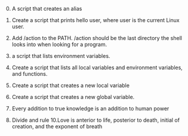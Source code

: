 0. A script that creates an alias
1. Create a script that prints hello user, where user is the current Linux user.
2. Add /action to the PATH. /action should be the last directory the shell looks into when looking for a program.

4.  a script that lists environment variables.
5. Create a script that lists all local variables and environment variables, and functions.
6. Create a script that creates a new local variable
7. Create a script that creates a new global variable.
8.  Every addition to true knowledge is an addition to human power
9. Divide and rule
10.Love is anterior to life, posterior to death, initial of creation, and the exponent of breath

